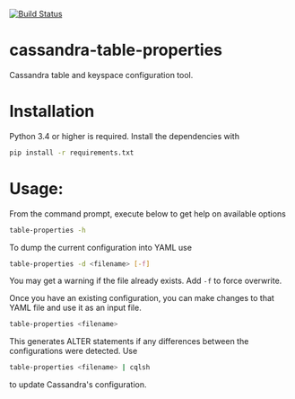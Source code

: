 [![Build Status](https://travis-ci.com/hknustwmf/cassandra-table-properties.svg?branch=master)](https://travis-ci.com/hknustwmf/cassandra-table-properties)

# cassandra-table-properties

Cassandra table and keyspace configuration tool.

# Installation

Python 3.4 or higher is required. Install the dependencies with

```bash
pip install -r requirements.txt
```

# Usage:

From the command prompt, execute below to get help on available options

```bash
table-properties -h
```

To dump the current configuration into YAML use

```bash
table-properties -d <filename> [-f]
```

You may get a warning if the file already exists. Add `-f` to force overwrite.

Once you have an existing configuration, you can make changes to that YAML file and use it as an input file.

```bash
table-properties <filename>
```

This generates ALTER statements if any differences between the configurations were detected. Use

```bash
table-properties <filename> | cqlsh
```

to update Cassandra's configuration.
